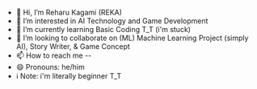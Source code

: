 - 👋 Hi, I’m Reharu Kagami (REKA)
- 👀 I’m interested in AI Technology and Game Development
- 🌱 I’m currently learning Basic Coding T_T (i'm stuck)
- 💞️ I’m looking to collaborate on (ML) Machine Learning Project (simply AI), Story  Writer, & Game Concept 
- 📫 How to reach me --
- 😄 Pronouns: he/him
- ℹ️ Note: i'm literally beginner T_T 

<!---
Darren12380/Darren12380 is a ✨ special ✨ repository because its `README.md` (this file) appears on your GitHub profile.
You can click the Preview link to take a look at your changes.
--->
